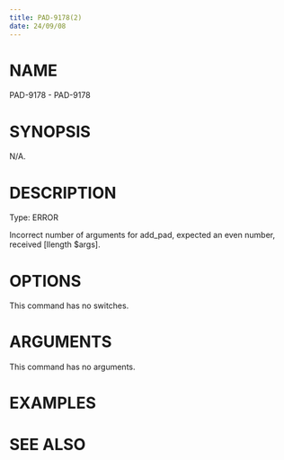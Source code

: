 ```yaml
---
title: PAD-9178(2)
date: 24/09/08
---
```


# NAME

PAD-9178 - PAD-9178

# SYNOPSIS

N/A.

# DESCRIPTION

Type: ERROR

Incorrect number of arguments for add_pad, expected an even number, received [llength $args].

# OPTIONS

This command has no switches.

# ARGUMENTS

This command has no arguments.

# EXAMPLES

# SEE ALSO
